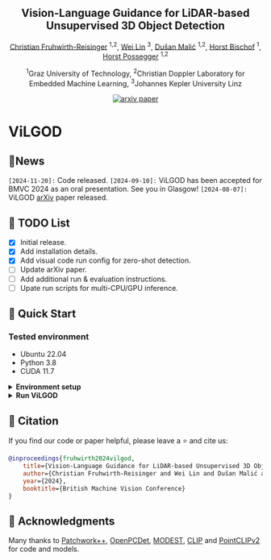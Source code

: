 <div align ="center">
<h2>Vision-Language Guidance for LiDAR-based Unsupervised 3D Object Detection</h2>

[Christian Fruhwirth-Reisinger](https://scholar.google.com/citations?user=Mg5Vlp8AAAAJ&hl=de&oi=ao) <sup>1,2</sup>, [Wei Lin](https://scholar.google.com/citations?user=JJRr8c8AAAAJ&hl=de&oi=sra) <sup>3</sup>, [Dušan Malić](https://scholar.google.com/citations?user=EXovq6wAAAAJ&hl=de&oi=sra) <sup>1,2</sup>, [Horst Bischof](https://scholar.google.com/citations?user=_pq05Q4AAAAJ&hl=de&oi=ao) <sup>1</sup>, [Horst Possegger](https://scholar.google.com/citations?user=iWPrl3wAAAAJ&hl=de&oi=ao) <sup>1,2</sup>

<sup>1</sup>Graz University of Technology, <sup>2</sup>Christian Doppler Laboratory for Embedded Machine Learning, <sup>3</sup>Johannes Kepler University Linz

[![arxiv paper](https://img.shields.io/badge/arXiv-Paper-red)](https://arxiv.org/abs/2408.03790)
</div>


# ViLGOD

## 🚩News

`[2024-11-20]:` Code released.
`[2024-09-10]:` ViLGOD has been accepted for BMVC 2024 as an oral presentation. See you in Glasgow!
`[2024-08-07]:` ViLGOD [arXiv](https://arxiv.org/abs/2408.03790) paper released.

## 📝 TODO List

- [x] Initial release.
- [x] Add installation details.
- [x] Add visual code run config for zero-shot detection.
- [ ] Update arXiv paper.
- [ ] Add additional run & evaluation instructions.
- [ ] Upate run scripts for multi-CPU/GPU inference.

## 🚀 Quick Start
### Tested environment
- Ubuntu 22.04
- Python 3.8
- CUDA 11.7
<details>
  <summary><b>Environment setup</b></summary>
    ### Creat virtual environment and intstall required packages

    1) Create virtual environment

    ```bash
    virtualenv vilgod -p python3.8
    source <home/to/virtualenv>/bin/activate
    ```

    2) Install required packages

    ```bash
    pip install torch==1.13.1+cu117 torchvision==0.14.1+cu117 torchaudio==0.13.1 --extra-index-url https://download.pytorch.org/whl/cu117
    pip install spconv-cu117
    pip install numpy==1.21.5 \
                llvmlite==0.39.0 \
                numba==0.56.4 \
                tensorboardX==2.4.1 \
                easydict==1.9 \
                pyyaml==6.0 \
                scikit-image==0.20.0 \
                tqdm==4.64.0 \
                SharedArray==3.1.0 \
                protobuf==3.19.6 \
                open3d==0.15.2 \
                gpustat==1.0.0 \
                av2==0.2.0 \
                kornia==0.5.8 \
                waymo-open-dataset-tf-2-11-0

    pip install hdbscan \
                hydra-core \
                ftfy \
                regex \
                pyransac3d \
                fvcore \
                torch_scatter \
                filterpy

    pip install --no-index --no-cache-dir pytorch3d -f https://dl.fbaipublicfiles.com/pytorch3d/packaging/wheels/py38_cu117_pyt1131/download.html

    pip install numpy==1.23.5
    ```

    ### Clone and install required repositories
    1) Clone repository and create folder structure
    ```bash
    git clone git@github.com:chreisinger/ViLGOD.git
    cd ViLGOD
    mkdir models
    mkdir data
    cd models
    mkdir clip
    cd ..
    python setup.py develop
    ```

    2) Insall adapted Patchwork++

    ```bash
    cd third_party/patchwork-plusplus
    python setup.py install
    ```

    3) Download [clip model](https://openaipublic.azureedge.net/clip/models/5806e77cd80f8b59890b7e101eabd078d9fb84e6937f9e85e4ecb61988df416f/ViT-B-16.pt) to: ViLGOD/models/clip

    4) Install OpenPCDet (outside of ViLGOD folder)
    ```bash
    git clone https://github.com/open-mmlab/OpenPCDet.git
    cd OpenPCDet
    python setup.py develop
    ```
    5) Extract data following the [OpenPCDet tutorial](https://github.com/open-mmlab/OpenPCDet/blob/master/docs/GETTING_STARTED.md). No ground truth database needed!

    6) Create softlinks of your extracted data into ViLGOD (we support [Waymo Open Dataset v1.2](https://waymo.com/open/) and [Argoverse 2](https://www.argoverse.org/av2.html))

    ```bash
    ln -s <path/to/extracted/data> ViLGOD/data/
    ```
</details>

<details>
  <summary><b>Run ViLGOD</b></summary>
    ### Run unsupervised 3D object detection

    Make sure the CLIP folder is part of your python path:
    ```
    export PYTHONPATH=${PYTHONPATH}:<path/to/ViLGOD>/third_party/CLIP
    ```
    For the Waymo Open Dataset:
    ```bash
    cd tools
    python preprocess_data.py preprocessor=waymo
    ```

    For the Argoverse 2 dataset:
    ```bash
    cd tools
    python preprocess_data.py preprocessor=argoverse
    ```
</details>


## 📖 Citation

If you find our code or paper helpful, please leave a ⭐ and cite us:

```bibtex
@inproceedings{fruhwirth2024vilgod,
    title={Vision-Language Guidance for LiDAR-based Unsupervised 3D Object Detection}, 
    author={Christian Fruhwirth-Reisinger and Wei Lin and Dušan Malić and Horst Bischof and Horst Possegger},
    year={2024},
    booktitle={British Machine Vision Conference}
}
```

## 🙌 Acknowledgments
Many thanks to [Patchwork++](https://github.com/url-kaist/patchwork-plusplus), [OpenPCDet](https://github.com/open-mmlab/OpenPCDet), [MODEST](https://github.com/YurongYou/MODEST?tab=readme-ov-file), [CLIP](https://github.com/openai/CLIP) and [PointCLIPv2](https://github.com/yangyangyang127/PointCLIP_V2) for code and models.